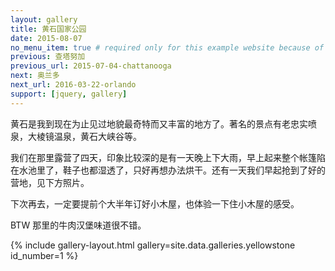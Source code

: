 ```yaml
---
layout: gallery
title: 黄石国家公园
date: 2015-08-07
no_menu_item: true # required only for this example website because of menu construction
previous: 查塔努加
previous_url: 2015-07-04-chattanooga
next: 奥兰多
next_url: 2016-03-22-orlando
support: [jquery, gallery]
---
```



黄石是我到现在为止见过地貌最奇特而又丰富的地方了。著名的景点有老忠实喷泉，大棱镜温泉，黄石大峡谷等。

我们在那里露营了四天，印象比较深的是有一天晚上下大雨，早上起来整个帐篷陷在水池里了，鞋子也都湿透了，只好再想办法烘干。还有一天我们早起抢到了好的营地，见下方照片。

下次再去，一定要提前个大半年订好小木屋，也体验一下住小木屋的感受。

BTW 那里的牛肉汉堡味道很不错。

{% include gallery-layout.html gallery=site.data.galleries.yellowstone id_number=1 %}
